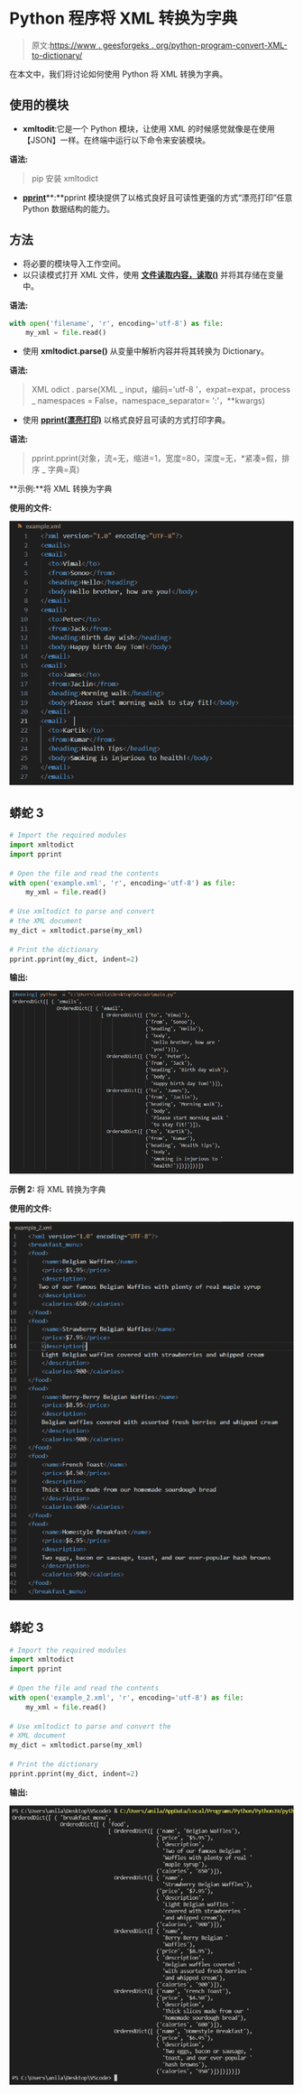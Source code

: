 # Python 程序将 XML 转换为字典

> 原文:[https://www . geesforgeks . org/python-program-convert-XML-to-dictionary/](https://www.geeksforgeeks.org/python-program-to-convert-xml-to-dictionary/)

在本文中，我们将讨论如何使用 Python 将 XML 转换为字典。

## 使用的模块

*   **xmltodit**:它是一个 Python 模块，让使用 XML 的时候感觉就像是在使用【JSON】一样。在终端中运行以下命令来安装模块。

**语法:**

> pip 安装 xmltodict

*   [**pprint**](https://www.geeksforgeeks.org/pprint-data-pretty-printer-python/)**:**pprint 模块提供了以格式良好且可读性更强的方式“漂亮打印”任意 Python 数据结构的能力。

## 方法

*   将必要的模块导入工作空间。
*   以只读模式打开 XML 文件，使用 [**文件读取内容，读取()**](https://www.geeksforgeeks.org/how-to-read-from-a-file-in-python/) 并将其存储在变量中。

**语法:**

```py
with open('filename', 'r', encoding='utf-8') as file:
    my_xml = file.read()
```

*   使用 **xmltodict.parse()** 从变量中解析内容并将其转换为 Dictionary。

**语法:**

> XML odict . parse(XML _ input，编码='utf-8 '，expat=expat，process _ namespaces = False，namespace_separator= ':'，**kwargs)

*   使用 [**pprint(漂亮打印)**](https://www.geeksforgeeks.org/pprint-data-pretty-printer-python/) 以格式良好且可读的方式打印字典。

**语法:**

> pprint.pprint(对象，流=无，缩进=1，宽度=80，深度=无，*紧凑=假，排序 _ 字典=真)

**示例:**将 XML 转换为字典

**使用的文件:**

![](img/959afcd910e28a0e756e5a4b1396b57d.png)

## 蟒蛇 3

```py
# Import the required modules
import xmltodict
import pprint

# Open the file and read the contents
with open('example.xml', 'r', encoding='utf-8') as file:
    my_xml = file.read()

# Use xmltodict to parse and convert 
# the XML document
my_dict = xmltodict.parse(my_xml)

# Print the dictionary
pprint.pprint(my_dict, indent=2)
```

**输出:**

![](img/2cedb4f50ad4c5be355f11f8277255de.png)

**示例 2:** 将 XML 转换为字典

**使用的文件:**

![](img/610eb3e397b8320eb248e5e79891b50e.png)

## 蟒蛇 3

```py
# Import the required modules
import xmltodict
import pprint

# Open the file and read the contents
with open('example_2.xml', 'r', encoding='utf-8') as file:
    my_xml = file.read()

# Use xmltodict to parse and convert the 
# XML document
my_dict = xmltodict.parse(my_xml)

# Print the dictionary
pprint.pprint(my_dict, indent=2)
```

**输出:**

![](img/42842eb5e8de265da5ee890a76cd2d52.png)